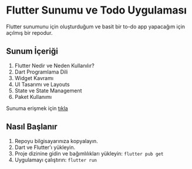# Flutter Sunumu ve Todo Uygulaması

Flutter sunumunu için oluşturduğum ve basit bir to-do app yapacağım için açılmış bir repodur.

## Sunum İçeriği

1. Flutter Nedir ve Neden Kullanılır?
2. Dart Programlama Dili
3. Widget Kavramı
4. UI Tasarımı ve Layouts
5. State ve State Management
6. Paket Kullanımı

Sunuma erişmek için [tıkla](https://www.canva.com/design/DAF16LJzUBs/umWNSsiP0Gz5E7BW9iCuKQ/edit)

   
## Nasıl Başlanır

1. Repoyu bilgisayarınıza kopyalayın.
2. Dart ve Flutter'ı yükleyin.
3. Proje dizinine gidin ve bağımlılıkları yükleyin: `flutter pub get`
4. Uygulamayı çalıştırın: `flutter run`
